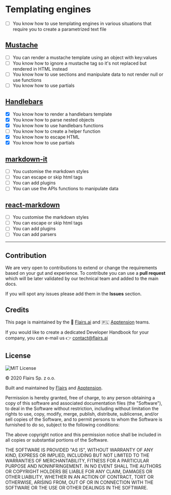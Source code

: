 Templating engines
==================

*   [ ] You know how to use templating engines in various situations that require you to create a parametrized text file

[Mustache](/Technical%20Stack/Frontend%20Developer/Templating%20engines.md#mustache)
------------------------------------------------------------------------------------

*   [ ] You can render a mustache template using an object with key:values
*   [ ] You know how to ignore a mustache tag so it's not replaced but rendered in HTML instead
*   [ ] You know how to use sections and manipulate data to not render null or use functions
*   [ ] You know how to use partials

[Handlebars](/Technical%20Stack/Frontend%20Developer/Templating%20engines.md#handlebars)
----------------------------------------------------------------------------------------

*   [x] You know how to render a handlebars template
*   [x] You know how to parse nested objects
*   [x] You know how to use handlebars functions
*   [ ] You know how to create a helper function
*   [x] You know how to escape HTML
*   [x] You know how to use partials

[markdown-it](/Technical%20Stack/Frontend%20Developer/Templating%20engines.md#markdown-it)
------------------------------------------------------------------------------------------

*   [ ] You customise the markdown styles
*   [ ] You can escape or skip html tags
*   [ ] You can add plugins
*   [ ] You can use the APIs functions to manipulate data

[react-markdown](/Technical%20Stack/Frontend%20Developer/Templating%20engines.md#react-markdown)
------------------------------------------------------------------------------------------------

*   [ ] You customise the markdown styles
*   [ ] You can escape or skip html tags
*   [ ] You can add plugins
*   [ ] You can add parsers

* * *

Contribution
------------

We are very open to contributions to extend or change the requirements based on your gut and experience. To contribute you can use a **pull request** which will be later validated by our technical team and added to the main docs.

If you will spot any issues please add them in the **Issues** section.

Credits
-------

This page is maintained by the 🔹 [Flairs.ai](http://Flairs.ai) and 🇵🇱 [Apptension](https://apptension.com) teams.

If you would like to create a dedicated Developer Handbook for your company, you can e-mail us 👉 [contact@flairs.ai](mailto:contact@flairs.ai)

License
-------

![MIT License](https://img.shields.io/badge/License-MIT-blue.svg)

© 2020 Flairs Sp. z o.o.

Built and maintained by [Flairs](https://www.flairs.ai) and [Apptension](https://apptension.com).

Permission is hereby granted, free of charge, to any person obtaining a copy of this software and associated documentation files (the "Software"), to deal in the Software without restriction, including without limitation the rights to use, copy, modify, merge, publish, distribute, sublicense, and/or sell copies of the Software, and to permit persons to whom the Software is furnished to do so, subject to the following conditions:

The above copyright notice and this permission notice shall be included in all copies or substantial portions of the Software.

THE SOFTWARE IS PROVIDED "AS IS", WITHOUT WARRANTY OF ANY KIND, EXPRESS OR IMPLIED, INCLUDING BUT NOT LIMITED TO THE WARRANTIES OF MERCHANTABILITY, FITNESS FOR A PARTICULAR PURPOSE AND NONINFRINGEMENT. IN NO EVENT SHALL THE AUTHORS OR COPYRIGHT HOLDERS BE LIABLE FOR ANY CLAIM, DAMAGES OR OTHER LIABILITY, WHETHER IN AN ACTION OF CONTRACT, TORT OR OTHERWISE, ARISING FROM, OUT OF OR IN CONNECTION WITH THE SOFTWARE OR THE USE OR OTHER DEALINGS IN THE SOFTWARE.
